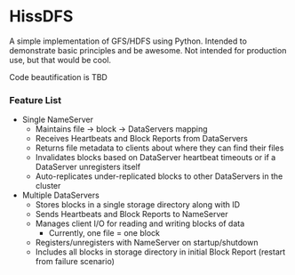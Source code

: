 # HissDFS

A simple implementation of GFS/HDFS using Python.  Intended to demonstrate basic principles and be awesome.  Not intended for production use, but that would be cool.

Code beautification is TBD

### Feature List
* Single NameServer
    * Maintains file -> block -> DataServers mapping
    * Receives Heartbeats and Block Reports from DataServers
    * Returns file metadata to clients about where they can find their files
    * Invalidates blocks based on DataServer heartbeat timeouts or if a DataServer unregisters itself
    * Auto-replicates under-replicated blocks to other DataServers in the cluster
* Multiple DataServers
    * Stores blocks in a single storage directory along with ID
    * Sends Heartbeats and Block Reports to NameServer
    * Manages client I/O for reading and writing blocks of data
        * Currently, one file = one block
    * Registers/unregisters with NameServer on startup/shutdown
    * Includes all blocks in storage directory in initial Block Report (restart from failure scenario)